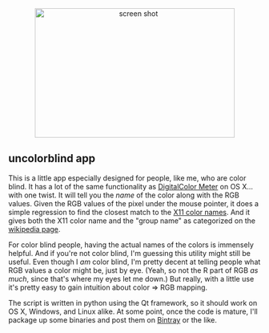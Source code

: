 <div align="center"><img src="https://raw.github.com/kalefranz/uncolorblind/master/aux/screenshot.png" alt="screen shot" width="399" height="258"></div>

## uncolorblind app ##

This is a little app especially designed for people, like me, who are color blind.  It has a lot of the same
functionality as [DigitalColor Meter](http://en.wikipedia.org/wiki/DigitalColor_Meter) on OS X…with one twist.
It will tell you the *name* of the color along with the RGB values. Given the RGB values of the pixel under the
mouse pointer, it does a simple regression to find the closest match to the
[X11 color names](http://en.wikipedia.org/wiki/Web_colors).  And it gives both the X11 color name and the "group name"
as categorized on the [wikipedia page](http://en.wikipedia.org/wiki/Web_colors).

For color blind people, having the actual names of the colors is immensely helpful.  And if you're not color blind,
I'm guessing this utility might still be useful.  Even though I *am* color blind, I'm pretty decent at telling people
what RGB values a color might be, just by eye. (Yeah, so not the R part of RGB *as much*, since that's where my eyes
let me down.)  But really, with a little use it's pretty easy to gain intuition about color => RGB mapping.

The script is written in python using the Qt framework, so it should work on OS X, Windows, and Linux alike.
At some point, once the code is mature, I'll package up some binaries and post them on [Bintray](https://bintray.com)
or the like.